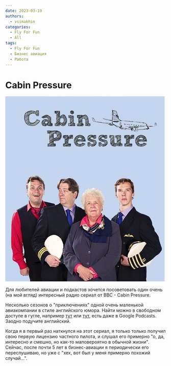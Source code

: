 ```yaml
---
date: 2023-03-19
authors:
  - vsimakhin
categories:
  - Fly For Fun
  - All
tags:
  - Fly For Fun
  - Бизнес авиация
  - Работа
---
```


# Cabin Pressure

![cabin pressure podcats](cabin-pressure.jpg)

Для любителей авиации и подкастов хочется посоветовать один очень (на мой вгляд) интересный радио сериал от BBC - Cabin Pressure.

Несколько сезонов о "приключениях" одной очень маленькой авиакомпании в стиле английского юмора. Найти можно в свободном доступе в гугле, например [тут](https://www.podchaser.com/podcasts/cabin-pressure-1551622/episodes/recent) или [тут](https://castbox.fm/channel/id3185059?country=us), есть даже в Google Podcasts. Заодно подучите английский.

Когда я в первый раз наткнулся на этот сериал, я только только получил свою первую лицензию частного пилота, и слушал его примерно "о, да, интересно и смешно, но как-то маловероятно в обычной жизни". Сейчас, после почти 5 лет в бизнес-авиации я периодически его переслушиваю, но уже с "хех, вот был у меня примерно похожий случай...".